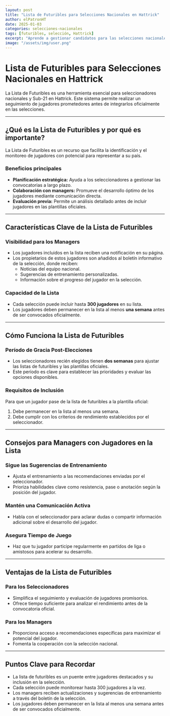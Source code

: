 ```yaml
---
layout: post
title: "Lista de Futuribles para Selecciones Nacionales en Hattrick"
author: elPatronHT
date: 2025-01-03
categories: selecciones-nacionales
tags: [futuribles, selección, Hattrick]
excerpt: "Aprende a gestionar candidatos para las selecciones nacionales y maximizar el potencial de tus jugadores con la Lista de Futuribles."
image: "/assets/img/user.png"
---
```


# Lista de Futuribles para Selecciones Nacionales en Hattrick

La Lista de Futuribles es una herramienta esencial para seleccionadores nacionales y Sub-21 en Hattrick. Este sistema permite realizar un seguimiento de jugadores prometedores antes de integrarlos oficialmente en las selecciones.

---

## ¿Qué es la Lista de Futuribles y por qué es importante?

La Lista de Futuribles es un recurso que facilita la identificación y el monitoreo de jugadores con potencial para representar a su país.

### Beneficios principales

- **Planificación estratégica:** Ayuda a los seleccionadores a gestionar las convocatorias a largo plazo.
- **Colaboración con managers:** Promueve el desarrollo óptimo de los jugadores mediante comunicación directa.
- **Evaluación previa:** Permite un análisis detallado antes de incluir jugadores en las plantillas oficiales.

---

## Características Clave de la Lista de Futuribles

### Visibilidad para los Managers

- Los jugadores incluidos en la lista reciben una notificación en su página.
- Los propietarios de estos jugadores son añadidos al boletín informativo de la selección, donde reciben:
  - Noticias del equipo nacional.
  - Sugerencias de entrenamiento personalizadas.
  - Información sobre el progreso del jugador en la selección.

### Capacidad de la Lista

- Cada selección puede incluir hasta **300 jugadores** en su lista.
- Los jugadores deben permanecer en la lista al menos **una semana** antes de ser convocados oficialmente.

---

## Cómo Funciona la Lista de Futuribles

### Período de Gracia Post-Elecciones

- Los seleccionadores recién elegidos tienen **dos semanas** para ajustar las listas de futuribles y las plantillas oficiales.
- Este período es clave para establecer las prioridades y evaluar las opciones disponibles.

### Requisitos de Inclusión

Para que un jugador pase de la lista de futuribles a la plantilla oficial:

1. Debe permanecer en la lista al menos una semana.
2. Debe cumplir con los criterios de rendimiento establecidos por el seleccionador.

---

## Consejos para Managers con Jugadores en la Lista

### Sigue las Sugerencias de Entrenamiento

- Ajusta el entrenamiento a las recomendaciones enviadas por el seleccionador.
- Prioriza habilidades clave como resistencia, pase o anotación según la posición del jugador.

### Mantén una Comunicación Activa

- Habla con el seleccionador para aclarar dudas o compartir información adicional sobre el desarrollo del jugador.

### Asegura Tiempo de Juego

- Haz que tu jugador participe regularmente en partidos de liga o amistosos para acelerar su desarrollo.

---

## Ventajas de la Lista de Futuribles

### Para los Seleccionadores

- Simplifica el seguimiento y evaluación de jugadores promisorios.
- Ofrece tiempo suficiente para analizar el rendimiento antes de la convocatoria oficial.

### Para los Managers

- Proporciona acceso a recomendaciones específicas para maximizar el potencial del jugador.
- Fomenta la cooperación con la selección nacional.

---

## Puntos Clave para Recordar

- La lista de futuribles es un puente entre jugadores destacados y su inclusión en la selección.
- Cada selección puede monitorear hasta 300 jugadores a la vez.
- Los managers reciben actualizaciones y sugerencias de entrenamiento a través del boletín de la selección.
- Los jugadores deben permanecer en la lista al menos una semana antes de ser convocados oficialmente.
